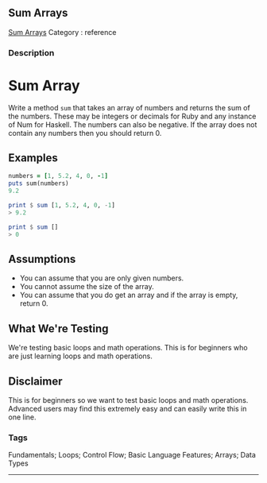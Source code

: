 ## Sum Arrays
[Sum Arrays](https://www.codewars.com/kata/sum-arrays)
Category : reference

### Description
# Sum Array

Write a method `sum` that takes an array of numbers and returns the sum of the numbers. These may be integers or decimals for Ruby and any instance of Num for Haskell. The numbers can also be negative. If the array does not contain any numbers then you should return 0.

## Examples

```ruby
numbers = [1, 5.2, 4, 0, -1]
puts sum(numbers)
9.2
```
```haskell
print $ sum [1, 5.2, 4, 0, -1]
> 9.2

print $ sum []
> 0
```

## Assumptions

* You can assume that you are only given numbers.
* You cannot assume the size of the array.
* You can assume that you do get an array and if the array is empty, return 0.

## What We're Testing

We're testing basic loops and math operations. This is for beginners who are just learning loops and math operations.

## Disclaimer

This is for beginners so we want to test basic loops and math operations. Advanced users may find this extremely easy and can easily write this in one line.

### Tags
Fundamentals; Loops; Control Flow; Basic Language Features; Arrays; Data Types

- - -
